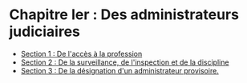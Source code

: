 # Chapitre Ier : Des administrateurs judiciaires

- [Section 1 : De l'accès à la profession](section-1)
- [Section 2 : De la surveillance, de l'inspection et de la discipline](section-2)
- [Section 3 : De la désignation d'un administrateur provisoire.](section-3)
